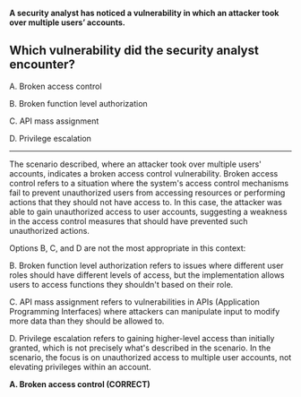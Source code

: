 **A security analyst has noticed a vulnerability in which an attacker took over multiple users’ accounts.**
 
## Which vulnerability did the security analyst encounter? 
 
A. Broken access control

B. Broken function level authorization 

C. API mass assignment

D. Privilege escalation 

---

The scenario described, where an attacker took over multiple users' accounts, indicates a broken access control vulnerability. Broken access control refers to a situation where the system's access control mechanisms fail to prevent unauthorized users from accessing resources or performing actions that they should not have access to. In this case, the attacker was able to gain unauthorized access to user accounts, suggesting a weakness in the access control measures that should have prevented such unauthorized actions.

Options B, C, and D are not the most appropriate in this context:

B. Broken function level authorization refers to issues where different user roles should have different levels of access, but the implementation allows users to access functions they shouldn't based on their role.

C. API mass assignment refers to vulnerabilities in APIs (Application Programming Interfaces) where attackers can manipulate input to modify more data than they should be allowed to.

D. Privilege escalation refers to gaining higher-level access than initially granted, which is not precisely what's described in the scenario. In the scenario, the focus is on unauthorized access to multiple user accounts, not elevating privileges within an account.

**A. Broken access control (CORRECT)**
